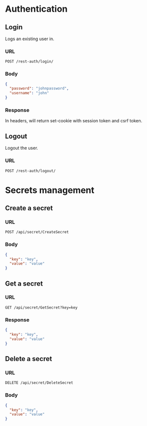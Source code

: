 # Authentication
## Login
Logs an existing user in.
### URL
`POST /rest-auth/login/`
### Body
```json
{
  "password": "johnpassword",
  "username": "john"
}
```
### Response
In headers, will return set-cookie with session token and csrf token.

## Logout
Logout the user.

### URL
`POST /rest-auth/logout/`

# Secrets management
## Create a secret 
### URL
`POST /api/secret/CreateSecret`
### Body
```json
{
  "key": "key",
  "value": "value"
}
```

## Get a secret
### URL
`GET /api/secret/GetSecret?key=key`
### Response 
```json
{
  "key": "key",
  "value": "value"
}
```

## Delete a secret
### URL
`DELETE /api/secret/DeleteSecret`
### Body 
```json
{
  "key": "key",
  "value": "value"
}
```

